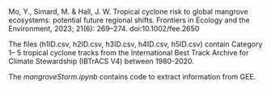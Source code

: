 Mo, Y., Simard, M. & Hall, J. W. Tropical cyclone risk to global mangrove ecosystems: potential future regional shifts. Frontiers in Ecology and the Environment, 2023; 21(6): 269–274. doi:10.1002/fee.2650


The files (h1ID.csv, h2ID.csv, h3ID.csv, h4ID.csv, h5ID.csv) contain Category 1– 5 tropical cyclone tracks from the International Best Track Archive for Climate Stewardship (IBTrACS  V4) between 1980-2020.

The _mangroveStorm.ipynb_ contains code to extract information from GEE. 
